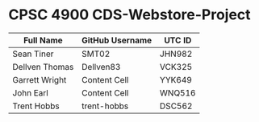 # CPSC 4900 CDS-Webstore-Project

| Full Name  | GitHub Username |  UTC ID  |
| ------------- | ------------- | ------------- | 
| Sean Tiner  | SMT02  | JHN982 |
| Dellven Thomas  | Dellven83  | VCK325 |
| Garrett Wright  | Content Cell  | YYK649 |
| John Earl  | Content Cell  | WNQ516 |
| Trent Hobbs  | trent-hobbs  | DSC562 |
